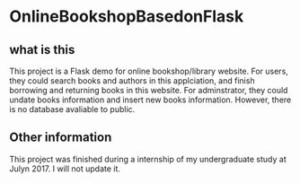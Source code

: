 # OnlineBookshopBasedonFlask

## what is this
This project is a Flask demo for online bookshop/library website. 
For users, they could search books and authors in this applciation, and finish borrowing and returning books in this website.
For adminstrator, they could undate books information and insert new books information.
However, there is no database avaliable to public.
## Other information
This project was finished during a internship of my undergraduate study at Julyn 2017.
I will not update it.
